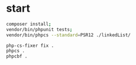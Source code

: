 # start
```bash
composer install;
vendor/bin/phpunit tests;
vendor/bin/phpcs --standard=PSR12 ./linkedList/
```

```bash
php-cs-fixer fix .
phpcs .
phpcbf .
```